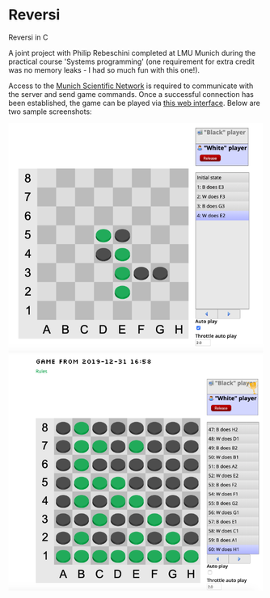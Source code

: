 # Reversi
Reversi in C

A joint project with Philip Rebeschini completed at LMU Munich during the practical course 'Systems programming' (one requirement for extra credit was no memory leaks - I had so much fun with this one!). 

Access to the [Munich Scientific Network](https://www.lrz.de/services/netz/mobil/vpn_en/) is required to communicate with the server and send game commands. Once a successful connection has been established, the game can be played via [this web interface](http://sysprak.priv.lab.nm.ifi.lmu.de). Below are two sample screenshots: 

![](https://github.com/mkg33/Reversi/blob/master/Screenshot1.png)
![](https://github.com/mkg33/Reversi/blob/master/Screenshot2.png)

